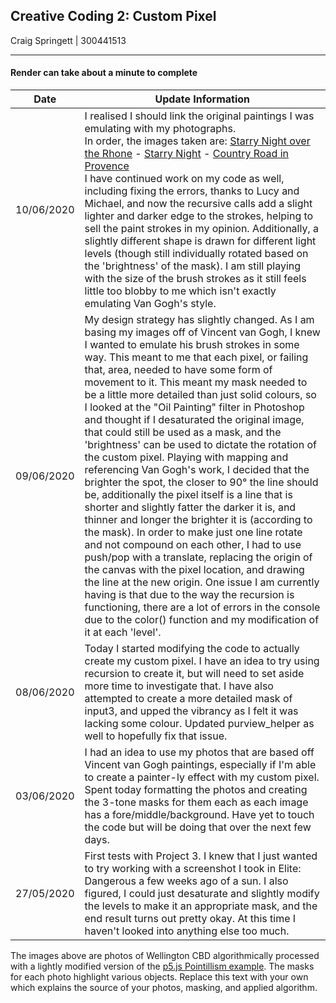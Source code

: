 ## Creative Coding 2: Custom Pixel

Craig Springett | 300441513

---

#### Render can take about a minute to complete

| Date		 | Update Information											  |
|:----------:|----------------------------------------------------------------|
| 10/06/2020 | I realised I should link the original paintings I was emulating with my photographs. <br> In order, the images taken are: [Starry Night over the Rhone](https://artsandculture.google.com/asset/starry-night/uQE3XORhSK37Dw) - [Starry Night](https://artsandculture.google.com/asset/the-starry-night-vincent-van-gogh/bgEuwDxel93-Pg) - [Country Road in Provence](https://artsandculture.google.com/asset/country-road-in-provence-by-night-vincent-van-gogh/4wEXP9j2v6hpYw) <br> I have continued work on my code as well, including fixing the errors, thanks to Lucy and Michael, and now the recursive calls add a slight lighter and darker edge to the strokes, helping to sell the paint strokes in my opinion. Additionally, a slightly different shape is drawn for different light levels (though still individually rotated based on the 'brightness' of the mask). I am still playing with the size of the brush strokes as it still feels little too blobby to me which isn't exactly emulating Van Gogh's style.						 |
| 09/06/2020 | My design strategy has slightly changed. As I am basing my images off of Vincent van Gogh, I knew I wanted to emulate his brush strokes in some way. This meant to me that each pixel, or failing that, area, needed to have some form of movement to it. This meant my mask needed to be a little more detailed than just solid colours, so I looked at the "Oil Painting" filter in Photoshop and thought if I desaturated the original image, that could still be used as a mask, and the 'brightness' can be used to dictate the rotation of the custom pixel. Playing with mapping and referencing Van Gogh's work, I decided that the brighter the spot, the closer to 90° the line should be, additionally the pixel itself is a line that is shorter and slightly fatter the darker it is, and thinner and longer the brighter it is (according to the mask). In order to make just one line rotate and not compound on each other, I had to use push/pop with a translate, replacing the origin of the canvas with the pixel location, and drawing the line at the new origin. One issue I am currently having is that due to the way the recursion	is functioning, there are a lot of errors in the console due to the color() function and my modification of it at each 'level'.							  |
| 08/06/2020 | Today I started modifying the code to actually create my custom pixel. I have an idea to try using recursion to create it, but will need to set aside more time to investigate that. I have also attempted to create a more detailed mask of input3, and upped the vibrancy as I felt it was lacking some colour. Updated purview_helper as well to hopefully fix that issue.	  |
| 03/06/2020 | I had an idea to use my photos that are based off Vincent van Gogh paintings, especially if I'm able to create a painter-ly effect with my custom pixel. Spent today formatting the photos and creating the 3-tone masks for them each as each image has a fore/middle/background. Have yet to touch the code but will be doing that over the next few days.						  |
| 27/05/2020 | First tests with Project 3. I knew that I just wanted to try working with a screenshot I took in Elite: Dangerous a few weeks ago of a sun. I also figured, I could just desaturate and slightly modify the levels to make it an appropriate mask, and the end result turns out pretty okay. At this time I haven't looked into anything else too much.								   |

The images above are photos of Wellington CBD algorithmically processed with a lightly modified version of the [p5.js Pointillism example](https://p5js.org/examples/image-pointillism.html). The masks for each photo highlight various objects. Replace this text with your own which explains the source of your photos, masking, and applied algorithm.
